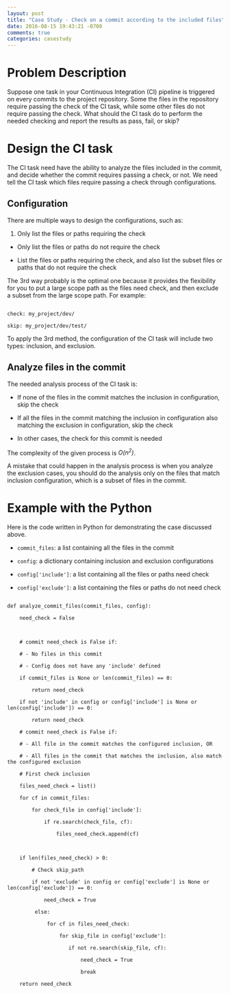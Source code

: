 ```yaml
---
layout: post
title: "Case Study - Check on a commit according to the included files"
date: 2016-08-15 19:43:21 -0700
comments: true
categories: casestudy
---
```


# Problem Description

Suppose one task in your Continuous Integration (CI) pipeline is triggered on every commits to the project repository. Some the files in the repository require passing the check of the CI task, while some other files do not require passing the check. What should the CI task do to perform the needed checking and report the results as pass, fail, or skip?

# Design the CI task

The CI task need have the ability to analyze the files included in the commit, and decide whether the commit requires passing a check, or not. We need tell the CI task which files require passing a check through configurations.

## Configuration

There are multiple ways to design the configurations, such as:

1. Only list the files or paths requiring the check

* Only list the files or paths do not require the check

* List the files or paths requiring the check, and also list the subset files or paths that do not require the check

The 3rd way probably is the optimal one because it provides the flexibility for you to put a large scope path as the files need check, and then exclude a subset from the large scope path. For example:

```

check: my_project/dev/

skip: my_project/dev/test/

```

To apply the 3rd method, the configuration of the CI task will include two types: inclusion, and exclusion.

## Analyze files in the commit

The needed analysis process of the CI task is:

- If none of the files in the commit matches the inclusion in configuration, skip the check

- If all the files in the commit matching the inclusion in configuration also matching the exclusion in configuration, skip the check

- In other cases, the check for this commit is needed

The complexity of the given process is *O(n<sup>2</sup>)*.

A mistake that could happen in the analysis process is when you analyze the exclusion cases, you should do the analysis only on the files that match inclusion configuration, which is a subset of files in the commit.

# Example with the Python

Here is the code written in Python for demonstrating the case discussed above.

- ```commit_files```: a list containing all the files in the commit

- ```config```: a dictionary containing inclusion and exclusion configurations

- ```config['include']```: a list containing all the files or paths need check

- ```config['exclude']```: a list containing the files or paths do not need check

```

def analyze_commit_files(commit_files, config):

    need_check = False    

    

    # commit need_check is False if:    

    # - No files in this commit    

    # - Config does not have any 'include' defined    

    if commit_files is None or len(commit_files) == 0:

        return need_check

    if not 'include' in config or config['include'] is None or len(config['include']) == 0:

        return need_check

    # commit need_check is False if:    

    # - All file in the commit matches the configured inclusion, OR    

    # - All files in the commit that matches the inclusion, also match the configured exclusion    

    # First check inclusion    

    files_need_check = list()

    for cf in commit_files:

        for check_file in config['include']:            

            if re.search(check_file, cf):                            

                files_need_check.append(cf)

    

    if len(files_need_check) > 0:

        # Check skip_path

        if not 'exclude' in config or config['exclude'] is None or len(config['exclude']) == 0:

            need_check = True

         else:

             for cf in files_need_check:

                 for skip_file in config['exclude']:                         

                    if not re.search(skip_file, cf):                       

                        need_check = True

                        break

    return need_check

```


